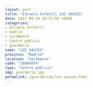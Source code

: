 ```yaml
---
layout: post
title: "Escuela Infantil LOS SAUCES"
date: 2017-09-20 20:57:05 +0200
categories:
- Escuela Infantil
- madrid
- valdemoro
- Centro público
- guarderia
name: "LOS SAUCES"
province: "Madrid"
location: "Valdemoro"
code: "28068074"
type: "Centro público"
img: guarderia.jpg
permalink: /guarderias/los-sauces.html
---
```

